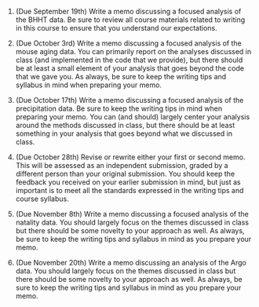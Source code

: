 1. (Due September 19th) Write a memo discussing a focused analysis of
the BHHT data.  Be sure to review all course materials related to
writing in this course to ensure that you understand our expectations.

2. (Due October 3rd) Write a memo discussing a focused analysis of the
mouse aging data.  You can primarily report on the analyses discussed
in class (and implemented in the code that we provide), but there
should be at least a small element of your analysis that goes beyond
the code that we gave you.  As always, be sure to keep the writing
tips and syllabus in mind when preparing your memo.

3. (Due October 17th) Write a memo discussing a focused analysis of
the precipitation data.  Be sure to keep the writing tips in mind when
preparing your memo.  You can (and should) largely center your
analysis around the methods discussed in class, but there should be at
least something in your analysis that goes beyond what we discussed in
class.

4. (Due October 28th) Revise or rewrite either your first or second
memo.  This will be assessed as an independent submission, graded by a
different person than your original submission.  You should keep the
feedback you received on your earlier submission in mind, but just as
important is to meet all the standards expressed in the writing tips
and course syllabus.

5. (Due November 8th) Write a memo discussing a focused analysis of
the natality data.  You should largely focus on the themes discussed
in class but there should be some novelty to your approach as well.
As always, be sure to keep the writing tips and syllabus in mind
as you prepare your memo.

6. (Due November 20th) Write a memo discussing an analysis of
the Argo data.  You should largely focus on the themes discussed
in class but there should be some novelty to your approach as well.
As always, be sure to keep the writing tips and syllabus in mind
as you prepare your memo.
